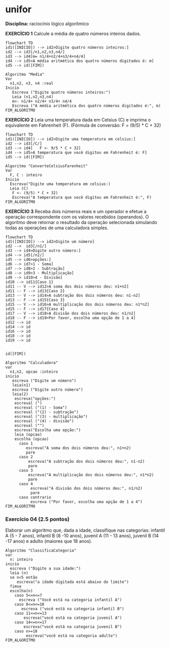 # unifor 
**Disciplina:** raciocínio lógico algoritmico





**EXERCÍCIO 1**
Calcule a média de quatro números inteiros dados.


```mermaid
flowchart TD
id1([INICIO]) --> id2>Digite quatro números inteiros:]
id2 --> id3[/n1,n2,n3,n4/]
id3 --> id4[m= n1/4+n2/4+n3/4+n4/4]
id4 --> id5>A média aritmética dos quatro números digitados é: m]
id5 --> id([FIM])
```
```
Algoritmo "Media"
Var
  n1,n2, n3, n4 :real
Inicio
   Escreva ("Digite quatro números inteiros:")
   Leia (n1,n2,n3,n4)
   m<- n1/4+ n2/4+ n3/4+ n4/4
   Escreva ("A média aritmética dos quatro números digitados é:", m)
FIM_ALGORITMO
```






**EXERCÍCIO 2**
Leia uma temperatura dada em Celsius (C) e imprima o equivalente em Fahrenheit (F). (Fórmula de conversão: F = (9/5) * C + 32)
```mermaid
flowchart TD
id1([INICIO]) --> id2>Digite uma temperatura em celsius:]
id2 --> id3[/C/]
id3 --> id4[   F <- 9/5 * C + 32]
id4 --> id5>A temperatura que você digitou em Fahrenheit é: F]
id5 --> id([FIM])
```

```
Algoritmo "ConverteCelsiusFarenheit"
Var
  F, C : inteiro
Inicio
  Escreva("Digite uma temperatura em celsius:)
  Leia (C)
   F <- (9/5) * C + 32)
   Escreva("A temperatura que você digitou em Fahrenheit é:", F)   
FIM_ALGORITMO
```

**EXERCÍCIO 3**
Receba dois números reais e um operador e efetue a operação correspondente com os valores recebidos (operandos). O algoritmo deve retornar o resultado da operação selecionada simulando todas as operações de uma calculadora simples.

```mermaid
flowchart TD
id1([INICIO]) --> id2>Digite um número]
id2 -->  id3[/n1/]
id3 --> id4>Digite outro número:]
id4 --> id5[/n2/]
id5 --> id6>opções:]
id6 --> id7>1 - Soma]
id7 --> id8>2 - Subtração]
id8 --> id9>3 - Multiplicação]
id9 --> id10>4 - Divisão]
id10 --> id11{Caso 1}
id11 -- V --> id12>A soma dos dois números deu: n1+n2]
id11 -- F --> id13{Caso 2}
id13 -- V --> id14>A subtração dos dois números deu: n1-n2]
id13 -- F --> id15{Caso 3}
id15 -- V --> id16>A multiplicação dos dois números deu: n1*n2]
id15 -- F --> id17{Caso 4}
id17 -- V --> id18>A divisão dos dois números deu: n1/n2]
id18 -- F --> id19>Por favor, escolha uma opção de 1 a 4]
id12 --> id
id14 --> id
id16 --> id
id18 --> id
id19 --> id

 
id([FIM])
```

```
Algoritmo "Calculadora"
var
  n1,n2, opcao :inteiro
inicio
   escreva ("Digite um número")
   leia(n1)
   escreva ("Digite outro número")
   leia(2)
    escreva("opções:")
    escreval (")
    escreval ("(1) - Soma")
    escreval ("(2) - subtração")
    escreval ("(3) - multiplicação")
    escreval ("(4) - divisão")
    escreval ("")
    escreva("Escolha uma opção:")
    leia (opcao)
    escolha (opcao)
      caso 1
         escreva("A soma dos dois números deu:", n1+n2)
         pare
      caso 2 
          escreva("A subtração dos dois números deu:", n1-n2)
          pare
      caso 3
          escreva("A multiplicação dos dois números deu:", n1*n2)
          pare
      caso 4
           escreva("A divisão dos dois números deu:", n1/n2)
           pare
      caso contrario
           escreva ("Por favor, escolha uma opção de 1 a 4")
FIM_ALGORITMO
```



### Exercício 04 (2.5 pontos)
Elaborar um algoritmo que, dada a idade, classifique nas categorias: infantil A (5 - 7 anos), infantil B (8 -10 anos), juvenil A (11 - 13 anos), juvenil B (14 -17 anos) e adulto (maiores que 18 anos).

```
Algoritmo "ClassificaCategoria"
var
  n: inteiro
inicio
  escreva ("Digite a sua idade:")
  leia (n)
  se n<5 então
     escreva("a idade digitada está abaixo do limite")
  fimse
  escolha(n)
    caso 5<=n<=7
      escreva ("Você está na categoria infantil A")
    caso 8<=n<=10
       escreva ("você está na categoria infantil B")
    caso 11<=n<=13
        escreva("você está na categoria juvenil A")
    caso 14<=n<=17
        escreva("você está na categoria juvenil B")
    caso n>=18
         escreva("você está na categoria adulto")  
FIM_ALGORITMO
```

